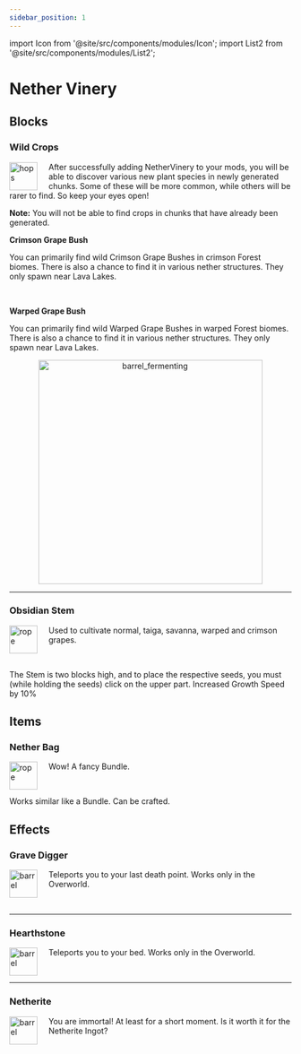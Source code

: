```yaml
---
sidebar_position: 1
---
```

import Icon from '@site/src/components/modules/Icon';
import List2 from '@site/src/components/modules/List2';

# Nether Vinery

## Blocks

### Wild Crops
<img src="https://imgur.com/NXrBYLF.png" alt="hops" align="left" width="50" height="50" style="margin-right:20px;">

After successfully adding NetherVinery to your mods, you will be able to discover various new plant species in newly generated chunks. Some of these will be more common, while others will be rarer to find. So keep your eyes open!

**Note:** You will not be able to find crops in chunks that have already been generated.

**Crimson Grape Bush**

You can primarily find wild Crimson Grape Bushes in crimson Forest biomes. There is also a chance to find it in various nether structures. They only spawn near Lava Lakes.

<br>

**Warped Grape Bush**

You can primarily find wild Warped Grape Bushes in warped Forest biomes. There is also a chance to find it in various nether structures. They only spawn near Lava Lakes.

<div align="center">
<img src="https://imgur.com/K6cWMQU.png" alt="barrel_fermenting" width="400"/>
</div>

***

### Obsidian Stem
<img src="https://imgur.com/TDeBxrM.png" alt="rope" align="left" width="50" height="50" style="margin-right:20px;">

Used to cultivate normal, taiga, savanna, warped and crimson grapes.

<br>

The Stem is two blocks high, and to place the respective seeds, you must (while holding the seeds) click on the upper part. Increased Growth Speed by 10%

## Items

### Nether Bag
<img src="https://imgur.com/3KtK72G.png" alt="rope" align="left" width="50" height="50" style="margin-right:20px;">

Wow! A fancy Bundle.

<br>

Works similar like a Bundle. Can be crafted.

## Effects

### Grave Digger
<img src="https://imgur.com/L0UKLJT.png" alt="barrel" align="left" width="50" height="50" style="margin-right:20px;">

Teleports you to your last death point. Works only in the Overworld.

<br>

***

### Hearthstone
<img src="https://imgur.com/EGnacRi.png" alt="barrel" align="left" width="50" height="50" style="margin-right:20px;">

Teleports you to your bed. Works only in the Overworld.


<br>

***

### Netherite
<img src="https://imgur.com/LHjPrfa.png" alt="barrel" align="left" width="50" height="50" style="margin-right:20px;">

You are immortal! At least for a short moment. Is it worth it for the Netherite Ingot?

<br>

